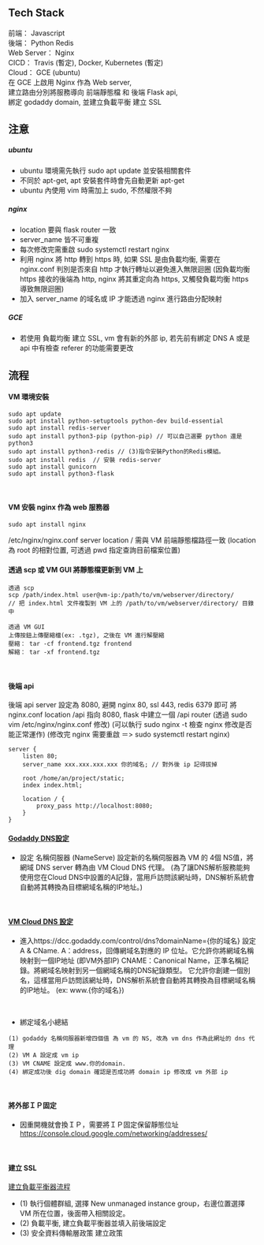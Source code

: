 
## Tech Stack
前端： Javascript  
後端： Python Redis  
Web Server： Nginx  
CICD： Travis (暫定), Docker, Kubernetes (暫定)  
Cloud： GCE (ubuntu)  
在 GCE 上啟用 Nginx 作為 Web server,  
建立路由分別將服務導向 前端靜態檔 和 後端 Flask api,  
綁定 godaddy domain, 並建立負載平衡 建立 SSL

## 注意
##### ubuntu
- ubuntu 環境需先執行 sudo apt update 並安裝相關套件
- 不同於 apt-get, apt 安裝套件時會先自動更新 apt-get
- ubuntu 內使用 vim 時需加上 sudo, 不然權限不夠

##### nginx
- location 要與 flask router 一致
- server_name 皆不可重複
- 每次修改完需重啟 sudo systemctl restart nginx
- 利用 nginx 將 http 轉到 https 時, 如果 SSL 是由負載均衡, 需要在 nginx.conf 判別是否來自 http 才執行轉址以避免進入無限迴圈
  (因負載均衡 https 接收的後端為 http, nginx 將其重定向為 https, 又觸發負載均衡 https 導致無限迴圈)
- 加入 server_name 的域名或 IP 才能透過 nginx 進行路由分配映射

##### GCE 
- 若使用 負載均衡 建立 SSL, vm 會有新的外部 ip, 若先前有綁定 DNS A 或是 api 中有檢查 referer 的功能需要更改


## 流程
#### VM 環境安裝
```
sudo apt update
sudo apt install python-setuptools python-dev build-essential
sudo apt install redis-server
sudo apt install python3-pip (python-pip) // 可以自己選要 python 還是 python3
sudo apt install python3-redis // (3)指令安裝Python的Redis模組。
sudo apt install redis  // 安裝 redis-server
sudo apt install gunicorn
sudo apt install python3-flask 
```
<br>

#### VM 安裝 nginx 作為 web 服務器
```
sudo apt install nginx
```
/etc/nginx/nginx.conf server location / 需與 VM 前端靜態檔路徑一致
(location 為 root 的相對位置, 可透過 pwd 指定查詢目前檔案位置)
<br>

#### 透過 scp 或 VM GUI 將靜態檔更新到 VM 上
```
透過 scp
scp /path/index.html user@vm-ip:/path/to/vm/webserver/directory/
// 把 index.html 文件複製到 VM 上的 /path/to/vm/webserver/directory/ 目錄中

透過 VM GUI
上傳按鈕上傳壓縮檔(ex: .tgz), 之後在 VM 進行解壓縮
壓縮： tar -cf frontend.tgz frontend
解縮： tar -xf frontend.tgz
```
<br>

#### 後端 api
後端 api server 設定為 8080, 避開 nginx 80, ssl 443, redis 6379 即可
將 nginx.conf location /api 指向 8080, flask 中建立一個 /api router
(透過 sudo vim /etc/nginx/nginx.conf 修改)
(可以執行 sudo nginx -t 檢查 nginx 修改是否能正常運作)
(修改完 nginx 需要重啟 ＝> sudo systemctl restart nginx)

```
server {
    listen 80;
    server_name xxx.xxx.xxx.xxx 你的域名; // 對外後 ip 記得拔掉

    root /home/an/project/static;
    index index.html;

    location / {
        proxy_pass http://localhost:8080;
    }
}
```

#### [Godaddy DNS設定](https://dcc.godaddy.com/control/dns?domainName={你的域名})
- 設定 名稱伺服器 (NameServe)
    設定新的名稱伺服器為 VM 的 4個 NS值，將網域 DNS server 轉為由 VM Cloud DNS 代理。
    (為了讓DNS解析服務能夠使用您在Cloud DNS中設置的A記錄，當用戶訪問該網址時，DNS解析系統會自動將其轉換為目標網域名稱的IP地址。)
<br>

#### [VM Cloud DNS 設定](https://console.cloud.google.com/net-services/dns/)
- 進入https://dcc.godaddy.com/control/dns?domainName={你的域名} 設定 A & CName.
    A：address，回傳網域名對應的 IP 位址。它允許你將網域名稱映射到一個IP地址 (即VM外部IP)
    CNAME：Canonical Name，正準名稱記錄。將網域名映射到另一個網域名稱的DNS紀錄類型。
    它允許你創建一個別名，這樣當用戶訪問該網址時，DNS解析系統會自動將其轉換為目標網域名稱的IP地址。
    (ex: www.{你的域名})
<br>

- 綁定域名小總結
```
(1) godaddy 名稱伺服器新增四個值 為 vm 的 NS, 改為 vm dns 作為此網址的 dns 代理
(2) VM A 設定成 vm ip
(3) VM CNAME 設定成 www.你的domain.
(4) 綁定成功後 dig domain 確認是否成功將 domain ip 修改成 vm 外部 ip
```
<br>


#### 將外部ＩＰ固定
- 因重開機就會換ＩＰ，需要將ＩＰ固定保留靜態位址
    https://console.cloud.google.com/networking/addresses/
<br>

#### 建立 SSL
[建立負載平衡器流程](https://medium.com/%E5%B7%A5%E7%A8%8B%E9%9A%A8%E5%AF%AB%E7%AD%86%E8%A8%98/gcp-vm-%E8%A8%AD%E5%AE%9A-https-%E5%8F%8A-ssl-41c2406afad4)

- (1) 執行個體群組, 選擇 New unmanaged instance group，右邊位置選擇 VM 所在位置，後面帶入相關設定。
- (2) 負載平衡, 建立負載平衡器並填入前後端設定
- (3) 安全資料傳輸層政策 建立政策


